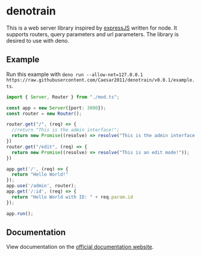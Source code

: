 # denotrain

This is a web server library inspired by [expressJS](https://expressjs.com) written for node. It supports routers, query parameters and url parameters. The library is desired to use with deno.

## Example

Run this example with `deno run --allow-net=127.0.0.1 https://raw.githubusercontent.com/Caesar2011/denotrain/v0.0.1/example.ts`.

```ts
import { Server, Router } from "./mod.ts";

const app = new Server({port: 3000});
const router = new Router();

router.get("/", (req) => {
  //return "This is the admin interface!";
  return new Promise((resolve) => resolve("This is the admin interface!")); 
})
router.get("/edit", (req) => {
  return new Promise((resolve) => resolve("This is an edit mode!")); 
})

app.get('/', (req) => {
  return "Hello World!"
});
app.use('/admin', router);
app.get('/:id', (req) => {
  return "Hello World with ID: " + req.param.id
});

app.run();
```

## Documentation

View documentation on the [official documentation website](https://doc.deno.land/https/raw.githubusercontent.com/Caesar2011/denotrain/master/mod.ts).